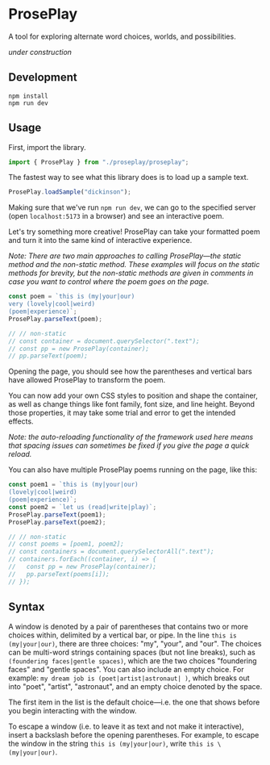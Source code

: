 # ProsePlay

A tool for exploring alternate word choices, worlds, and possibilities.

*under construction*

## Development

```
npm install
npm run dev
```

## Usage

First, import the library.

```js
import { ProsePlay } from "./proseplay/proseplay";
```

The fastest way to see what this library does is to load up a sample text.

```js
ProsePlay.loadSample("dickinson");
```

Making sure that we've run `npm run dev`, we can go to the specified server (open `localhost:5173` in a browser) and see an interactive poem.

Let's try something more creative! ProsePlay can take your formatted poem and turn it into the same kind of interactive experience.

<i>Note: There are two main approaches to calling ProsePlay—the static method and the non-static method. These examples will focus on the static methods for brevity, but the non-static methods are given in comments in case you want to control where the poem goes on the page.</i>

```js
const poem = `this is (my|your|our)
very (lovely|cool|weird)
(poem|experience)`;
ProsePlay.parseText(poem);

// // non-static
// const container = document.querySelector(".text");
// const pp = new ProsePlay(container);
// pp.parseText(poem);
```

Opening the page, you should see how the parentheses and vertical bars have allowed ProsePlay to transform the poem.

You can now add your own CSS styles to position and shape the container, as well as change things like font family, font size, and line height. Beyond those properties, it may take some trial and error to get the intended effects.

<i>Note: the auto-reloading functionality of the framework used here means that spacing issues can sometimes be fixed if you give the page a quick reload.</i>

You can also have multiple ProsePlay poems running on the page, like this:

```js
const poem1 = `this is (my|your|our)
(lovely|cool|weird)
(poem|experience)`;
const poem2 = `let us (read|write|play)`;
ProsePlay.parseText(poem1);
ProsePlay.parseText(poem2);

// // non-static
// const poems = [poem1, poem2];
// const containers = document.querySelectorAll(".text");
// containers.forEach((container, i) => {
//   const pp = new ProsePlay(container);
//   pp.parseText(poems[i]);
// });
```

## Syntax

A window is denoted by a pair of parentheses that contains two or more choices within, delimited by a vertical bar, or pipe. In the line `this is (my|your|our)`, there are three choices: "my", "your", and "our". The choices can be multi-word strings containing spaces (but not line breaks), such as `(foundering faces|gentle spaces)`, which are the two choices "foundering faces" and "gentle spaces". You can also include an empty choice. For example: `my dream job is (poet|artist|astronaut| )`, which breaks out into "poet", "artist", "astronaut", and an empty choice denoted by the space. 

The first item in the list is the default choice—i.e. the one that shows before you begin interacting with the window.

To escape a window (i.e. to leave it as text and not make it interactive), insert a backslash before the opening parentheses. For example, to escape the window in the string `this is (my|your|our)`, write `this is \(my|your|our)`.